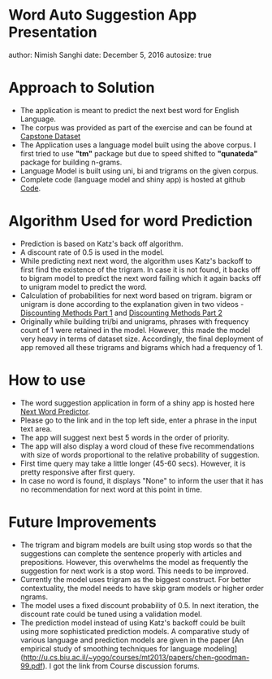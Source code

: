Word Auto Suggestion App Presentation
========================================================
author: Nimish Sanghi
date: December 5, 2016
autosize: true

Approach to Solution
========================================================

- The application is meant to predict the next best word for English Language. 
- The corpus was provided as part of the exercise and can be found at [Capstone Dataset](https://d396qusza40orc.cloudfront.net/dsscapstone/dataset/Coursera-SwiftKey.zip)
- The Application uses a language model built using the above corpus. I first tried to use **"tm"** package but due to speed shifted to **"qunateda"** package for building n-grams.
- Language Model is built using uni, bi and trigrams on the given corpus.  
- Complete code (language model and shiny app) is hosted at github [Code](https://github.com/nsanghi/TextPredictionApp).

Algorithm Used for word Prediction
========================================================

- Prediction is based on Katz's back off algorithm. 
- A discount rate of 0.5 is used in the model.
- While predicting next next word, the algorithm uses Katz's backoff to first find the existence of the trigram. In case it is not found, it backs off to bigram model to predict the next word failing which it again backs off to unigram model to predict the word. 
- Calculation of probabilities for next word based on trigram. bigram or unigram is done according to the explanation given in two videos  - [Discounting Methods Part 1](https://www.youtube.com/watch?v=hsHw9F3UuAQ&index=3&list=PLO9y7hOkmmSHE2v_oEUjULGg20gyb-v1u) and [Discounting Methods Part 2](https://www.youtube.com/watch?v=FedWcgXcp8w&index=4&list=PLO9y7hOkmmSHE2v_oEUjULGg20gyb-v1u)
- Originally while building tri/bi and unigrams, phrases with frequency count of 1 were retained in the model. However, this made the model very heavy in terms of dataset size. Accordingly, the final deployment of app removed all these trigrams and bigrams which had a frequency of 1. 

How to use
========================================================

- The word suggestion application in form of a shiny app is hosted here [Next Word Predictor](https://nsanghi.shinyapps.io/WordSuggest/).
- Please go to the link and in the top left side, enter a phrase in the input text area.
- The app will suggest next best 5 words in the order of priority. 
- The app will also display a word cloud of these five recommendations with size of words proportional to the relative probability of suggestion. 
- First time query may take a little longer (45-60 secs). However, it is pretty responsive after first query. 
- In case no word is found, it displays "None" to inform the user that it has no recommendation for next word at this point in time. 

Future Improvements
========================================================

- The trigram and bigram models are built using stop words so that the suggestions can complete the sentence properly with articles and prepositions. However, this overwhelms the model as frequently the suggestion for next work is a stop word. This needs to be improved.
- Currently the model uses trigram as the biggest construct. For better contextuality, the model needs to have skip gram models or higher order ngrams. 
- The model uses a fixed discount probability of 0.5. In next iteration, the discount rate could be tuned using a validation model. 
- The prediction model instead of using Katz's backoff could be built using more sophisticated prediction models. A comparative study of various language and prediction models are given in the paper [An empirical study of smoothing techniques for language modeling] (http://u.cs.biu.ac.il/~yogo/courses/mt2013/papers/chen-goodman-99.pdf). I got the link from Course discussion forums. 
